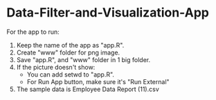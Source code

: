 # Data-Filter-and-Visualization-App

For the app to run:
1. Keep the name of the app as "app.R".
2. Create "www" folder for png image.
3. Save "app.R", and "www" folder in 1 big folder.
4. If the picture doesn't show:
   - You can add setwd to "app.R".
   - For Run App button, make sure it's "Run External"
5. The sample data is Employee Data Report (11).csv

